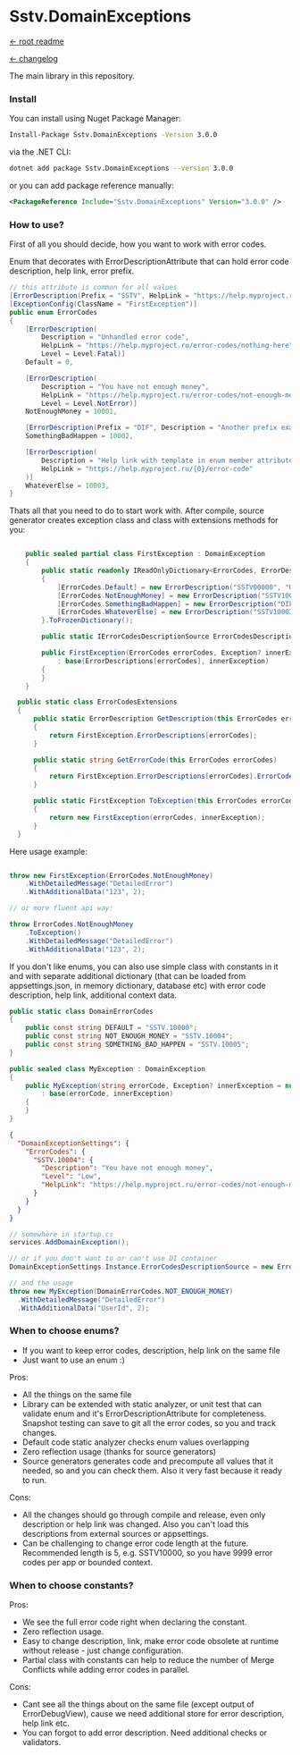 Sstv.DomainExceptions
=============

[<- root readme](./../README.md)

[<- changelog](./CHANGELOG.md)

The main library in this repository.

### Install

You can install using Nuget Package Manager:

```bash
Install-Package Sstv.DomainExceptions -Version 3.0.0
```

via the .NET CLI:

```bash
dotnet add package Sstv.DomainExceptions --version 3.0.0
```

or you can add package reference manually:

```xml
<PackageReference Include="Sstv.DomainExceptions" Version="3.0.0" />
```

### How to use?

First of all you should decide, how you want to work with error codes.

Enum that decorates with ErrorDescriptionAttribute that can hold error code description, help link, error prefix.

```csharp
// this attribute is common for all values
[ErrorDescription(Prefix = "SSTV", HelpLink = "https://help.myproject.ru/error-codes/{0}", Level = Level.Critical)]
[ExceptionConfig(ClassName = "FirstException")]
public enum ErrorCodes
{
    [ErrorDescription(
        Description = "Unhandled error code",
        HelpLink = "https://help.myproject.ru/error-codes/nothing-here",
        Level = Level.Fatal)]
    Default = 0,

    [ErrorDescription(
        Description = "You have not enough money",
        HelpLink = "https://help.myproject.ru/error-codes/not-enough-money",
        Level = Level.NotError)]
    NotEnoughMoney = 10001,

    [ErrorDescription(Prefix = "DIF", Description = "Another prefix example")]
    SomethingBadHappen = 10002,

    [ErrorDescription(
        Description = "Help link with template in enum member attribute",
        HelpLink = "https://help.myproject.ru/{0}/error-code"
    )]
    WhateverElse = 10003,
}
```

Thats all that you need to do to start work with.
After compile, source generator creates exception class and class with extensions methods for you:

```csharp

    public sealed partial class FirstException : DomainException
    {
        public static readonly IReadOnlyDictionary<ErrorCodes, ErrorDescription> ErrorDescriptions = new Dictionary<ErrorCodes, ErrorDescription>
        {
            [ErrorCodes.Default] = new ErrorDescription("SSTV00000", "Unhandled error code", Level.Fatal, "https://help.myproject.ru/error-codes/nothing-here"),
            [ErrorCodes.NotEnoughMoney] = new ErrorDescription("SSTV10001", "You have not enough money", Level.NotError, "https://help.myproject.ru/error-codes/not-enough-money"),
            [ErrorCodes.SomethingBadHappen] = new ErrorDescription("DIF10002", "Another prefix example", Level.Critical, "https://help.myproject.ru/error-codes/DIF10002"),
            [ErrorCodes.WhateverElse] = new ErrorDescription("SSTV10003", "Help link with template in enum member attribute", Level.Critical, "https://help.myproject.ru/SSTV10003/error-code"),
        }.ToFrozenDictionary();

        public static IErrorCodesDescriptionSource ErrorCodesDescriptionSource { get; } = new ErrorCodesDescriptionInMemorySource(ErrorDescriptions.Values.ToFrozenDictionary(x => x.ErrorCode, x => x));

        public FirstException(ErrorCodes errorCodes, Exception? innerException = null)
            : base(ErrorDescriptions[errorCodes], innerException)
        {
        }
    }

  public static class ErrorCodesExtensions
  {
      public static ErrorDescription GetDescription(this ErrorCodes errorCodes)
      {
          return FirstException.ErrorDescriptions[errorCodes];
      }

      public static string GetErrorCode(this ErrorCodes errorCodes)
      {
          return FirstException.ErrorDescriptions[errorCodes].ErrorCode;
      }

      public static FirstException ToException(this ErrorCodes errorCodes, Exception? innerException = null)
      {
          return new FirstException(errorCodes, innerException);
      }
  }

```

Here usage example:

```csharp

throw new FirstException(ErrorCodes.NotEnoughMoney)
    .WithDetailedMessage("DetailedError")
    .WithAdditionalData("123", 2);

// or more fluent api way:

throw ErrorCodes.NotEnoughMoney
    .ToException()
    .WithDetailedMessage("DetailedError")
    .WithAdditionalData("123", 2);
```


If you don't like enums, you can also use simple class with constants in it and with separate additional dictionary (that can be loaded from appsettings.json, in memory dictionary, database etc) with error code description, help link, additional context data.

```csharp
public static class DomainErrorCodes
{
    public const string DEFAULT = "SSTV.10000";
    public const string NOT_ENOUGH_MONEY = "SSTV.10004";
    public const string SOMETHING_BAD_HAPPEN = "SSTV.10005";
}

public sealed class MyException : DomainException
{
    public MyException(string errorCode, Exception? innerException = null)
        : base(errorCode, innerException)
    {
    }
}
```

```json
{
  "DomainExceptionSettings": {
    "ErrorCodes": {
      "SSTV.10004": {
        "Description": "You have not enough money",
        "Level": "Low",
        "HelpLink": "https://help.myproject.ru/error-codes/not-enough-money"
      }
    }
  }
}
```

```csharp
// somewhere in startup.cs
services.AddDomainException();

// or if you don't want to or can't use DI container
DomainExceptionSettings.Instance.ErrorCodesDescriptionSource = new ErrorCodesDescriptionFromConfigurationSource(configuration);

// and the usage
throw new MyException(DomainErrorCodes.NOT_ENOUGH_MONEY)
  .WithDetailedMessage("DetailedError")
  .WithAdditionalData("UserId", 2);
```

### When to choose enums?
* If you want to keep error codes, description, help link on the same file
* Just want to use an enum :)

Pros:
* All the things on the same file
* Library can be extended with static analyzer, or unit test that can validate enum and it's ErrorDescriptionAttribute for completeness. Snapshot testing can save to git all the error codes, so you and track changes.
* Default code static analyzer checks enum values overlapping
* Zero reflection usage (thanks for source generators)
* Source generators generates code and precompute all values that it needed, so and you can check them. Also it very fast because it ready to run.

Cons:
* All the changes should go through compile and release, even only description or help link was changed. Also you can't load this descriptions from external sources or appsettings.
* Can be challenging to change error code length at the future. Recommended length is 5, e.g. SSTV10000, so you have 9999 error codes per app or bounded context.

### When to choose constants?

Pros:
* We see the full error code right when declaring the constant.
* Zero reflection usage.
* Easy to change description, link, make error code obsolete at runtime without release - just change configuration.
* Partial class with constants can help to reduce the number of Merge Conflicts while adding error codes in parallel.

Cons:
* Cant see all the things about on the same file (except output of ErrorDebugView), cause we need additional store for error description, help link etc.
* You can forgot to add error description. Need additional checks or validators.